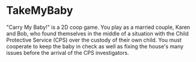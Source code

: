 # TakeMyBaby
"Carry My Baby!" is a 2D coop game. You play as a married couple, Karen and Bob, who found themselves in the middle of a situation with 
the Child Protective Service (CPS) over the custody of their own child. You must cooperate to keep the baby in check as well as fixing 
the house's many issues before the arrival of the CPS investigators. 

